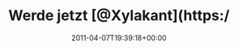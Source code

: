 ---
retweeted: false
source: <a href="http://itunes.apple.com/us/app/twitter/id409789998?mt=12" rel="nofollow">Twitter
  for Mac</a>
entities:
  hashtags: []
  symbols: []
  user_mentions:
  - name: Felix Gilcher
    screen_name: Xylakant
    indices:
    - '12'
    - '21'
    id_str: '40266143'
    id: '40266143'
  urls: []
display_text_range:
- '0'
- '136'
favorite_count: '0'
id_str: '56078614097182720'
truncated: false
retweet_count: '0'
id: '56078614097182720'
created_at: Thu Apr 07 19:39:18 +0000 2011
favorited: false
full_text: Werde jetzt [@Xylakant](https://twitter.com/Xylakant) mit einer vollen
  Kanne Kaffee im Büro zurücklassen. Bin mir ob der Güte dieser Idee noch unschlüssig.
  Morgen mehr.
lang: de
tags:
- pesos:twitter
date: '2011-04-07T19:39:18+00:00'
src: https://twitter.com/bascht/status/56078614097182720
original_url: https://twitter.com/bascht/status/56078614097182720
type: twitter_tweet
text: Werde jetzt [@Xylakant](https://twitter.com/Xylakant) mit einer vollen Kanne
  Kaffee im Büro zurücklassen. Bin mir ob der Güte dieser Idee noch unschlüssig. Morgen
  mehr.
title: Werde jetzt [@Xylakant](https:/

---